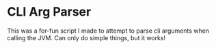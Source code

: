 
# CLI Arg Parser

This was a for-fun script I made to attempt to parse cli arguments when calling the JVM. Can only do simple things, but it works!

